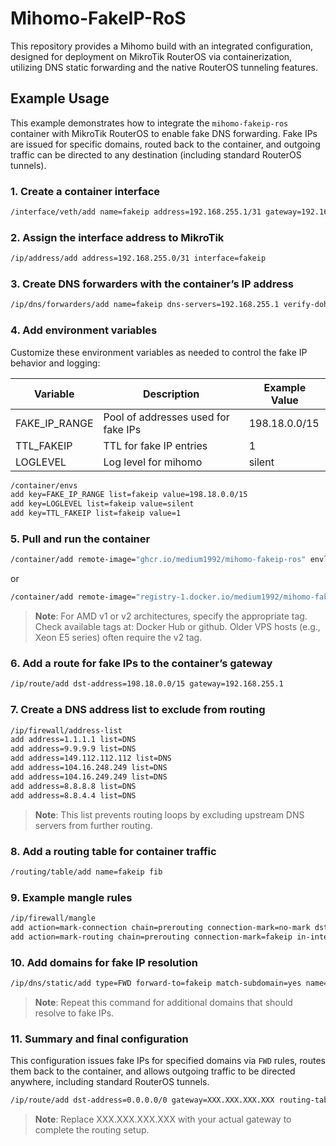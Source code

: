 # Mihomo-FakeIP-RoS
This repository provides a Mihomo build with an integrated configuration, designed for deployment on MikroTik RouterOS via containerization, utilizing DNS static forwarding and the native RouterOS tunneling features.

## Example Usage

This example demonstrates how to integrate the `mihomo-fakeip-ros` container with MikroTik RouterOS to enable fake DNS forwarding. Fake IPs are issued for specific domains, routed back to the container, and outgoing traffic can be directed to any destination (including standard RouterOS tunnels).

### 1. Create a container interface

```bash
/interface/veth/add name=fakeip address=192.168.255.1/31 gateway=192.168.255.0
```

### 2. Assign the interface address to MikroTik

```bash
/ip/address/add address=192.168.255.0/31 interface=fakeip
```

### 3. Create DNS forwarders with the container’s IP address

```bash
/ip/dns/forwarders/add name=fakeip dns-servers=192.168.255.1 verify-doh-cert=no
```

### 4. Add environment variables

Customize these environment variables as needed to control the fake IP behavior and logging:

| Variable       | Description                              | Example Value       |
|----------------|------------------------------------------|---------------------|
| FAKE_IP_RANGE  | Pool of addresses used for fake IPs      | 198.18.0.0/15       |
| TTL_FAKEIP     | TTL for fake IP entries                  | 1                   |
| LOGLEVEL       | Log level for mihomo                     | silent              |

```bash
/container/envs
add key=FAKE_IP_RANGE list=fakeip value=198.18.0.0/15
add key=LOGLEVEL list=fakeip value=silent
add key=TTL_FAKEIP list=fakeip value=1
```

### 5. Pull and run the container

```bash
/container/add remote-image="ghcr.io/medium1992/mihomo-fakeip-ros" envlists=fakeip interface=fakeip root-dir=Containers/fakeip start-on-boot=yes
```

or

```bash
/container/add remote-image="registry-1.docker.io/medium1992/mihomo-fakeip-ros" envlists=fakeip interface=fakeip root-dir=Containers/fakeip start-on-boot=yes
```

> **Note**: For AMD v1 or v2 architectures, specify the appropriate tag. Check available tags at: Docker Hub or github. Older VPS hosts (e.g., Xeon E5 series) often require the v2 tag.

### 6. Add a route for fake IPs to the container’s gateway

```bash
/ip/route/add dst-address=198.18.0.0/15 gateway=192.168.255.1
```

### 7. Create a DNS address list to exclude from routing

```bash
/ip/firewall/address-list
add address=1.1.1.1 list=DNS
add address=9.9.9.9 list=DNS
add address=149.112.112.112 list=DNS
add address=104.16.248.249 list=DNS
add address=104.16.249.249 list=DNS
add address=8.8.8.8 list=DNS
add address=8.8.4.4 list=DNS
```

> **Note**: This list prevents routing loops by excluding upstream DNS servers from further routing.

### 8. Add a routing table for container traffic

```bash
/routing/table/add name=fakeip fib
```

### 9. Example mangle rules

```bash
/ip/firewall/mangle
add action=mark-connection chain=prerouting connection-mark=no-mark dst-address-list=!DNS dst-address-type=!local new-connection-mark=fakeip src-address=192.168.255.1
add action=mark-routing chain=prerouting connection-mark=fakeip in-interface=fakeip new-routing-mark=fakeip passthrough=no
```

### 10. Add domains for fake IP resolution

```bash
/ip/dns/static/add type=FWD forward-to=fakeip match-subdomain=yes name=googlevideo.com
```

> **Note**: Repeat this command for additional domains that should resolve to fake IPs.

### 11. Summary and final configuration

This configuration issues fake IPs for specified domains via `FWD` rules, routes them back to the container, and allows outgoing traffic to be directed anywhere, including standard RouterOS tunnels.

```bash
/ip/route/add dst-address=0.0.0.0/0 gateway=XXX.XXX.XXX.XXX routing-table=fakeip
```

> **Note**: Replace XXX.XXX.XXX.XXX with your actual gateway to complete the routing setup.
